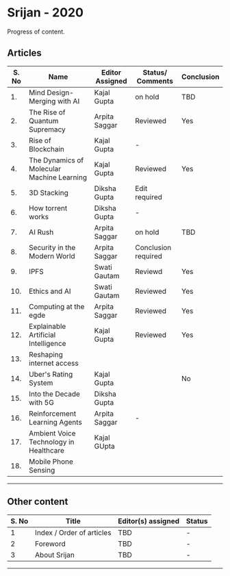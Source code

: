 # Srijan - 2020

Progress of content.

## Articles


| S. No | Name                                      | Editor Assigned |  Status/ Comments | Conclusion|
|------ |-------------------------------------------|---------------- |---------|-----------|
|1.     |Mind Design-Merging with AI                | Kajal Gupta     | on hold |  TBD |
|2.     |The Rise of Quantum Supremacy              | Arpita Saggar   |Reviewed | Yes |
|3.     |Rise of Blockchain                         | Kajal Gupta     |    -    ||
|4.     |The Dynamics of Molecular Machine Learning | Kajal Gupta     |Reviewed |  Yes|
|5.     |3D Stacking                                | Diksha Gupta    | Edit required ||
|6.     |How torrent works                          | Diksha Gupta    |    -    ||
|7.     |AI Rush                                    | Arpita Saggar   | on hold | TBD|
|8.     |Security in the Modern World               | Arpita Saggar   |Conclusion required ||
|9.     | IPFS                                      | Swati Gautam    | Reviewd |Yes|
|10.    |Ethics and AI                              | Swati Gautam    |  Reviewed    |Yes|
|11.    |Computing at the egde                      | Arpita Saggar   | Reviewed| Yes|
|12.    |Explainable Artificial Intelligence        | Kajal Gupta     |Reviewed| Yes| 
|13.    |Reshaping internet access                  |                 |          
|14.    |Uber's Rating System                       | Kajal Gupta     | |No|
|15.    |Into the Decade with 5G                    | Diksha Gupta    |      ||
|16.    |Reinforcement Learning Agents              | Arpita Saggar   |  -  ||
|17.    |Ambient Voice Technology in Healthcare     | Kajal GUpta     |      ||
|18.    |Mobile Phone Sensing                       |                 |      ||
---

## Other content

| S. No | Title                     | Editor(s) assigned | Status |
| ----  | ------------------------- | ------------------ | ------ |
| 1     | Index / Order of articles | TBD                | -      |
| 2     | Foreword                  | TBD                | -      |
| 3     | About Srijan              | TBD                | -      |

---



